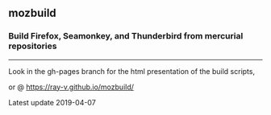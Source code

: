 
## mozbuild

### Build Firefox, Seamonkey, and Thunderbird from mercurial repositories
----

Look in the gh-pages branch for the html presentation of the build scripts,

or @ https://ray-v.github.io/mozbuild/

Latest update 2019-04-07
